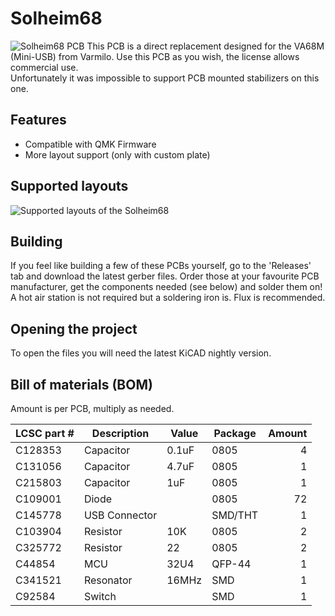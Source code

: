 # Solheim68

![Solheim68 PCB](https://i.imgur.com/lbFoqf2.png)
This PCB is a direct replacement designed for the VA68M (Mini-USB) from Varmilo. Use this PCB as you wish, the license allows commercial use.  
Unfortunately it was impossible to support PCB mounted stabilizers on this one.

## Features
- Compatible with QMK Firmware
- More layout support (only with custom plate)

## Supported layouts
![Supported layouts of the Solheim68](https://i.imgur.com/L9mpXFS.png)

## Building
If you feel like building a few of these PCBs yourself, go to the 'Releases' tab and download the latest gerber files. Order those at your favourite PCB manufacturer, get the components needed (see below) and solder them on! A hot air station is not required but a soldering iron is. Flux is recommended.

## Opening the project
To open the files you will need the latest KiCAD nightly version.

## Bill of materials (BOM)
Amount is per PCB, multiply as needed.

| LCSC part # | Description   | Value | Package  | Amount |
| ----------- | ------------- | ----- | -------- | ------:|
| C128353     | Capacitor     | 0.1uF | 0805     | 4      |
| C131056     | Capacitor     | 4.7uF | 0805     | 1      |
| C215803     | Capacitor     | 1uF   | 0805     | 1      |
| C109001     | Diode         |       | 0805     | 72     |
| C145778     | USB Connector |       | SMD/THT  | 1      |
| C103904     | Resistor      | 10K   | 0805     | 2      |
| C325772     | Resistor      | 22    | 0805     | 2      |
| C44854      | MCU           | 32U4  | QFP-44   | 1      |
| C341521     | Resonator     | 16MHz | SMD      | 1      |
| C92584      | Switch        |       | SMD      | 1      |
